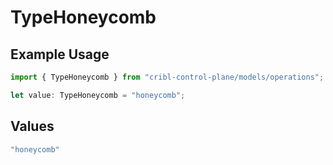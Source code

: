 # TypeHoneycomb

## Example Usage

```typescript
import { TypeHoneycomb } from "cribl-control-plane/models/operations";

let value: TypeHoneycomb = "honeycomb";
```

## Values

```typescript
"honeycomb"
```